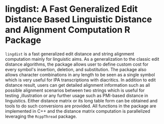 # lingdist: A Fast Generalized Edit Distance Based Linguistic Distance and Alignment Computation R Package

`lingdist` is a fast generalized edit distance and string alignment computation mainly for linguistic aims. As a generalization to the classic edit distance algorithms, the package allows user to define custom cost for every symbol's insertion, deletion, and substitution. The package also allows character combinations in any length to be seen as a single symbol which is very useful for IPA transcriptions with diacritics. In addition to edit distance result, users can get detailed alignment information such as all possible alignment scenarios between two strings which is useful for testing ,illustration or any further usage such as PMI-based distance in linguistics. Either distance matrix or its long table form can be obtained and tools to do such conversions are provided. All functions in the package are implemented in C++ and the distance matrix computation is parallelized leveraging the `RcppThread` package.